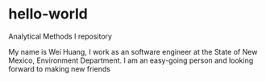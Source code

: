 # hello-world
Analytical Methods I repository

My name is Wei Huang, I work as an software engineer at the State of New Mexico, Environment Department. I am an easy-going person and looking forward to making new friends
